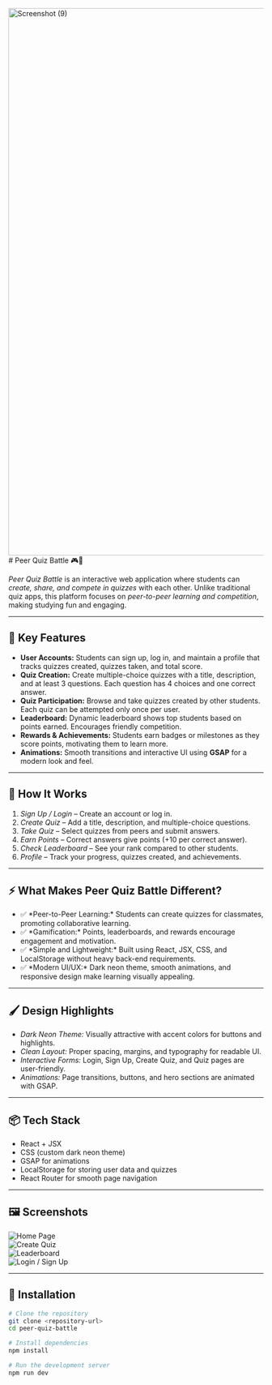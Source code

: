 <img width="1920" height="1080" alt="Screenshot (9)" src="https://github.com/user-attachments/assets/4bc7e40d-ea1f-41e2-a980-f2988f31fd03" /># Peer Quiz Battle 🎮📝

*Peer Quiz Battle* is an interactive web application where students can *create, share, and compete in quizzes* with each other. Unlike traditional quiz apps, this platform focuses on *peer-to-peer learning and competition*, making studying fun and engaging.

---

## 🌟 Key Features

<ul>
  <li><strong>User Accounts:</strong> Students can sign up, log in, and maintain a profile that tracks quizzes created, quizzes taken, and total score.</li>
  <li><strong>Quiz Creation:</strong> Create multiple-choice quizzes with a title, description, and at least 3 questions. Each question has 4 choices and one correct answer.</li>
  <li><strong>Quiz Participation:</strong> Browse and take quizzes created by other students. Each quiz can be attempted only once per user.</li>
  <li><strong>Leaderboard:</strong> Dynamic leaderboard shows top students based on points earned. Encourages friendly competition.</li>
  <li><strong>Rewards & Achievements:</strong> Students earn badges or milestones as they score points, motivating them to learn more.</li>
  <li><strong>Animations:</strong> Smooth transitions and interactive UI using <strong>GSAP</strong> for a modern look and feel.</li>
</ul>

---

## 🎯 How It Works

1. *Sign Up / Login* – Create an account or log in.  
2. *Create Quiz* – Add a title, description, and multiple-choice questions.  
3. *Take Quiz* – Select quizzes from peers and submit answers.  
4. *Earn Points* – Correct answers give points (+10 per correct answer).  
5. *Check Leaderboard* – See your rank compared to other students.  
6. *Profile* – Track your progress, quizzes created, and achievements.

---

## ⚡ What Makes Peer Quiz Battle Different?

<ul>
  <li>✅ *Peer-to-Peer Learning:* Students can create quizzes for classmates, promoting collaborative learning.</li>
  <li>✅ *Gamification:* Points, leaderboards, and rewards encourage engagement and motivation.</li>
  <li>✅ *Simple and Lightweight:* Built using React, JSX, CSS, and LocalStorage without heavy back-end requirements.</li>
  <li>✅ *Modern UI/UX:* Dark neon theme, smooth animations, and responsive design make learning visually appealing.</li>
</ul>

---

## 🖌 Design Highlights

- *Dark Neon Theme:* Visually attractive with accent colors for buttons and highlights.  
- *Clean Layout:* Proper spacing, margins, and typography for readable UI.  
- *Interactive Forms:* Login, Sign Up, Create Quiz, and Quiz pages are user-friendly.  
- *Animations:* Page transitions, buttons, and hero sections are animated with GSAP.

---

## 📦 Tech Stack

<ul>
  <li>React + JSX</li>
  <li>CSS (custom dark neon theme)</li>
  <li>GSAP for animations</li>
  <li>LocalStorage for storing user data and quizzes</li>
  <li>React Router for smooth page navigation</li>
</ul>

---

## 🖼 Screenshots

![Home Page](C:\Users\User\Pictures\Screenshots)  
![Create Quiz](C:\Users\User\Pictures\Screenshots)  
![Leaderboard](./screenshots/leaderboard.png)  
![Login / Sign Up](./screenshots/login-signup.png)  

---

## 🚀 Installation

```bash
# Clone the repository
git clone <repository-url>
cd peer-quiz-battle

# Install dependencies
npm install

# Run the development server
npm run dev

